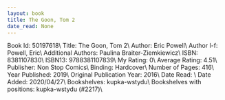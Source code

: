 ```yaml
---
layout: book
title: The Goon, Tom 2
date_read: None
---
```


Book Id: 50197618\ 
Title: The Goon, Tom 2\ 
Author: Eric Powell\ 
Author l-f: Powell, Eric\ 
Additional Authors: Paulina Braiter-Ziemkiewicz\ 
ISBN: 8381107830\ 
ISBN13: 9788381107839\ 
My Rating: 0\ 
Average Rating: 4.51\ 
Publisher: Non Stop Comics\ 
Binding: Hardcover\ 
Number of Pages: 416\ 
Year Published: 2019\ 
Original Publication Year: 2016\ 
Date Read: \ 
Date Added: 2020/04/27\ 
Bookshelves: kupka-wstydu\ 
Bookshelves with positions: kupka-wstydu (#2217)\ 

